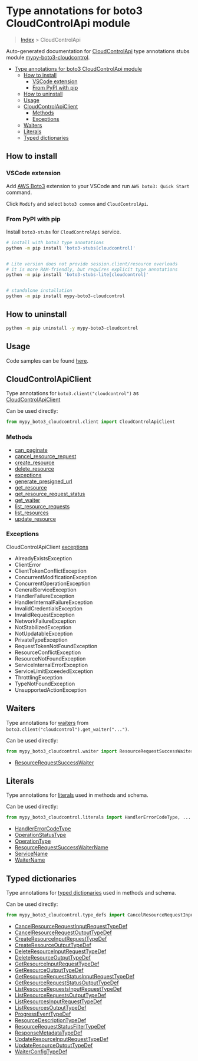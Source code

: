<a id="type-annotations-for-boto3-cloudcontrolapi-module"></a>

# Type annotations for boto3 CloudControlApi module

> [Index](..) > CloudControlApi

Auto-generated documentation for
[CloudControlApi](https://boto3.amazonaws.com/v1/documentation/api/latest/reference/services/cloudcontrol.html#CloudControlApi)
type annotations stubs module
[mypy-boto3-cloudcontrol](https://pypi.org/project/mypy-boto3-cloudcontrol/).

- [Type annotations for boto3 CloudControlApi module](#type-annotations-for-boto3-cloudcontrolapi-module)
  - [How to install](#how-to-install)
    - [VSCode extension](#vscode-extension)
    - [From PyPI with pip](#from-pypi-with-pip)
  - [How to uninstall](#how-to-uninstall)
  - [Usage](#usage)
  - [CloudControlApiClient](#cloudcontrolapiclient)
    - [Methods](#methods)
    - [Exceptions](#exceptions)
  - [Waiters](#waiters)
  - [Literals](#literals)
  - [Typed dictionaries](#typed-dictionaries)

<a id="how-to-install"></a>

## How to install

<a id="vscode-extension"></a>

### VSCode extension

Add
[AWS Boto3](https://marketplace.visualstudio.com/items?itemName=Boto3typed.boto3-ide)
extension to your VSCode and run `AWS boto3: Quick Start` command.

Click `Modify` and select `boto3 common` and `CloudControlApi`.

<a id="from-pypi-with-pip"></a>

### From PyPI with pip

Install `boto3-stubs` for `CloudControlApi` service.

```bash
# install with boto3 type annotations
python -m pip install 'boto3-stubs[cloudcontrol]'


# Lite version does not provide session.client/resource overloads
# it is more RAM-friendly, but requires explicit type annotations
python -m pip install 'boto3-stubs-lite[cloudcontrol]'


# standalone installation
python -m pip install mypy-boto3-cloudcontrol
```

<a id="how-to-uninstall"></a>

## How to uninstall

```bash
python -m pip uninstall -y mypy-boto3-cloudcontrol
```

<a id="usage"></a>

## Usage

Code samples can be found [here](./usage.md).

<a id="cloudcontrolapiclient"></a>

## CloudControlApiClient

Type annotations for `boto3.client("cloudcontrol")` as
[CloudControlApiClient](./client.md)

Can be used directly:

```python
from mypy_boto3_cloudcontrol.client import CloudControlApiClient
```

<a id="methods"></a>

### Methods

- [can_paginate](./client.md#can_paginate)
- [cancel_resource_request](./client.md#cancel_resource_request)
- [create_resource](./client.md#create_resource)
- [delete_resource](./client.md#delete_resource)
- [exceptions](./client.md#exceptions)
- [generate_presigned_url](./client.md#generate_presigned_url)
- [get_resource](./client.md#get_resource)
- [get_resource_request_status](./client.md#get_resource_request_status)
- [get_waiter](./client.md#get_waiter)
- [list_resource_requests](./client.md#list_resource_requests)
- [list_resources](./client.md#list_resources)
- [update_resource](./client.md#update_resource)

<a id="exceptions"></a>

### Exceptions

CloudControlApiClient [exceptions](./client.md#exceptions)

- AlreadyExistsException
- ClientError
- ClientTokenConflictException
- ConcurrentModificationException
- ConcurrentOperationException
- GeneralServiceException
- HandlerFailureException
- HandlerInternalFailureException
- InvalidCredentialsException
- InvalidRequestException
- NetworkFailureException
- NotStabilizedException
- NotUpdatableException
- PrivateTypeException
- RequestTokenNotFoundException
- ResourceConflictException
- ResourceNotFoundException
- ServiceInternalErrorException
- ServiceLimitExceededException
- ThrottlingException
- TypeNotFoundException
- UnsupportedActionException

<a id="waiters"></a>

## Waiters

Type annotations for [waiters](./waiters.md) from
`boto3.client("cloudcontrol").get_waiter("...")`.

Can be used directly:

```python
from mypy_boto3_cloudcontrol.waiter import ResourceRequestSuccessWaiter, ...
```

- [ResourceRequestSuccessWaiter](./waiters.md#resourcerequestsuccesswaiter)

<a id="literals"></a>

## Literals

Type annotations for [literals](./literals.md) used in methods and schema.

Can be used directly:

```python
from mypy_boto3_cloudcontrol.literals import HandlerErrorCodeType, ...
```

- [HandlerErrorCodeType](./literals.md#handlererrorcodetype)
- [OperationStatusType](./literals.md#operationstatustype)
- [OperationType](./literals.md#operationtype)
- [ResourceRequestSuccessWaiterName](./literals.md#resourcerequestsuccesswaitername)
- [ServiceName](./literals.md#servicename)
- [WaiterName](./literals.md#waitername)

<a id="typed-dictionaries"></a>

## Typed dictionaries

Type annotations for [typed dictionaries](./type_defs.md) used in methods and
schema.

Can be used directly:

```python
from mypy_boto3_cloudcontrol.type_defs import CancelResourceRequestInputRequestTypeDef, ...
```

- [CancelResourceRequestInputRequestTypeDef](./type_defs.md#cancelresourcerequestinputrequesttypedef)
- [CancelResourceRequestOutputTypeDef](./type_defs.md#cancelresourcerequestoutputtypedef)
- [CreateResourceInputRequestTypeDef](./type_defs.md#createresourceinputrequesttypedef)
- [CreateResourceOutputTypeDef](./type_defs.md#createresourceoutputtypedef)
- [DeleteResourceInputRequestTypeDef](./type_defs.md#deleteresourceinputrequesttypedef)
- [DeleteResourceOutputTypeDef](./type_defs.md#deleteresourceoutputtypedef)
- [GetResourceInputRequestTypeDef](./type_defs.md#getresourceinputrequesttypedef)
- [GetResourceOutputTypeDef](./type_defs.md#getresourceoutputtypedef)
- [GetResourceRequestStatusInputRequestTypeDef](./type_defs.md#getresourcerequeststatusinputrequesttypedef)
- [GetResourceRequestStatusOutputTypeDef](./type_defs.md#getresourcerequeststatusoutputtypedef)
- [ListResourceRequestsInputRequestTypeDef](./type_defs.md#listresourcerequestsinputrequesttypedef)
- [ListResourceRequestsOutputTypeDef](./type_defs.md#listresourcerequestsoutputtypedef)
- [ListResourcesInputRequestTypeDef](./type_defs.md#listresourcesinputrequesttypedef)
- [ListResourcesOutputTypeDef](./type_defs.md#listresourcesoutputtypedef)
- [ProgressEventTypeDef](./type_defs.md#progresseventtypedef)
- [ResourceDescriptionTypeDef](./type_defs.md#resourcedescriptiontypedef)
- [ResourceRequestStatusFilterTypeDef](./type_defs.md#resourcerequeststatusfiltertypedef)
- [ResponseMetadataTypeDef](./type_defs.md#responsemetadatatypedef)
- [UpdateResourceInputRequestTypeDef](./type_defs.md#updateresourceinputrequesttypedef)
- [UpdateResourceOutputTypeDef](./type_defs.md#updateresourceoutputtypedef)
- [WaiterConfigTypeDef](./type_defs.md#waiterconfigtypedef)
